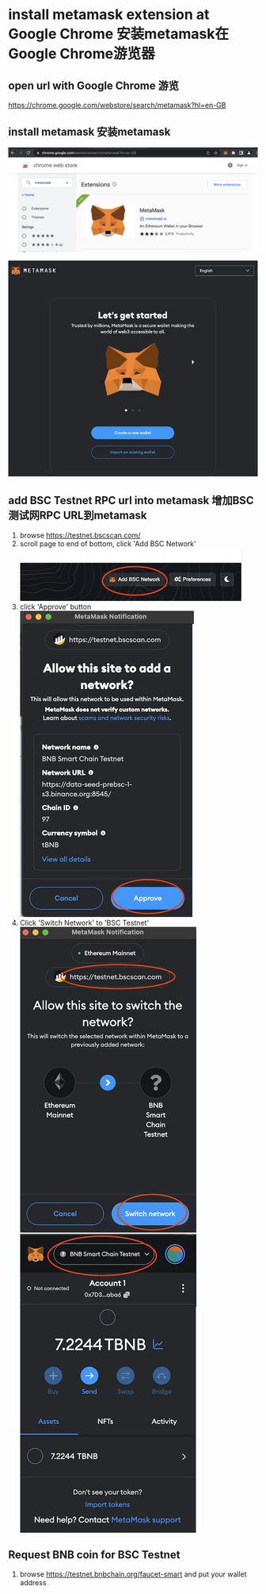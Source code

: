 # install metamask extension at Google Chrome 安装metamask在Google Chrome游览器

## open url with Google Chrome 游览
https://chrome.google.com/webstore/search/metamask?hl=en-GB

## install metamask 安装metamask
![metamask01](images/metamask01.png)

![metamask02](images/metamask02.png)

## add BSC Testnet RPC url into metamask 增加BSC测试网RPC URL到metamask
1. browse https://testnet.bscscan.com/
1. scroll page to end of bottom, click 'Add BSC Network'  
   ![metamask03](images/metamask03.png)  
1. click 'Approve' button  
  ![metamask04](images/metamask04.png)
1. Click 'Switch Network' to 'BSC Testnet'  
   ![metamask05](images/metamask05.png)  
   ![metamask06](images/metamask06.png)

## Request BNB coin for BSC Testnet
1. browse https://testnet.bnbchain.org/faucet-smart and put your wallet address
